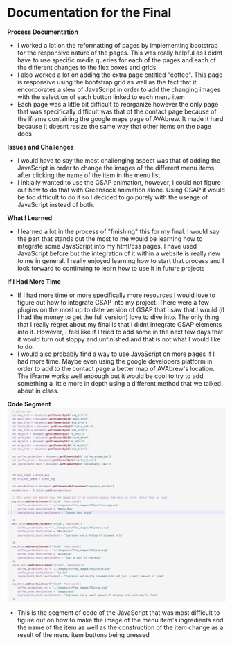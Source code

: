 # Documentation for the Final

**Process Documentation**
- I worked a lot on the reformatting of pages by implementing bootstrap for the responsive nature of the pages. This was really helpful as I didnt have to use specific media queries for each of the pages and each of the different changes to the flex boxes and grids 
- I also worked a lot on adding the extra page entitled "coffee". This page is responsive using the bootstrap grid as well as the fact that it encorporates a slew of JavaScript in order to add the changing images with the selection of each button linked to each menu item
- Each page was a little bit difficult to reorganize however the only page that was specifically difficult was that of the contact page because of the iframe containing the google maps page of AVAbrew. It made it hard because it doesnt resize the same way that other items on the page does

**Issues and Challenges**
- I would have to say the most challenging aspect was that of adding the JavaScript in order to change the images of the different menu items after clicking the name of the item in the menu list
- I initially wanted to use the GSAP animation, however, I could not figure out how to do that with Greensock animation alone. Using GSAP it would be too difficult to do it so I decided to go purely with the useage of JavaScript instead of both. 

**What I Learned**
- I learned a lot in the process of "finishing" this for my final. I would say the part that stands out the most to me would be learning how to integrate some JavaScript into my html/css pages. I have used JavaScript before but the integration of it within a website is really new to me in general. I really enjoyed learning how to start that process and I look forward to continuing to learn how to use it in future projects

**If I Had More Time**
- If I had more time or more specifically more resources I would love to figure out how to integrate GSAP into my project. There were a few plugins on the most up to date version of GSAP that I saw that I would (if I had the money to get the full version) love to dive into. The only thing that I really regret about my final is that I didnt integrate GSAP elements into it. However, I feel like if I tried to add some in the next few days that it would turn out sloppy and unfinished and that is not what I would like to do. 
- I would also probably find a way to use JavaScript on more pages if I had more time. Maybe even using the google developers platform in order to add to the contact page a better map of AVAbrew's location. The iFrame works well enoough but it would be cool to try to add something a little more in depth using a different method that we talked about in class. 

**Code Segment**
![Code Section](../final/images/code_segment.png "JavaScript Segment of my Code")
- This is the segment of code of the JavaScript that was most difficult to figure out on how to make the image of the menu item's ingredients and the name of the item as well as the construction of the item change as a result of the menu item buttons being pressed 
